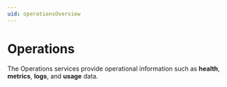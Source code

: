 ```yaml
---
uid: operationsOverview
---
```


# Operations

The Operations services provide operational information such as **health**, **metrics**, **logs**, and **usage** data.
